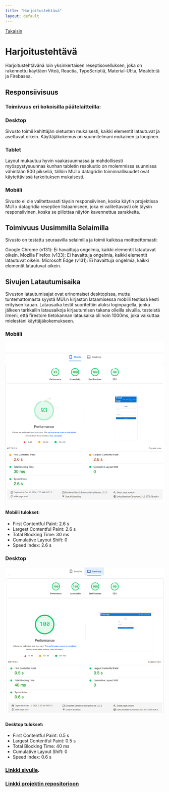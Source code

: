 ```yaml
---
title: "Harjoitustehtävä"
layout: default
---
```

[Takaisin](../index.md)
# Harjoitustehtävä
Harjoitustehtävänä loin yksinkertaisen reseptisovelluksen, joka on rakennettu käyttäen Viteä, Reactia, TypeScriptiä, Material-UI:ta, Mealdb:tä ja Firebasea.
## Responsiivisuus
### Toimivuus eri kokoisilla päätelaitteilla:

### Desktop
Sivusto toimii kehittäjän oletusten mukaisesti, kaikki elementit latautuvat ja asettuvat oikein. Käyttäjäkokemus on suunnitelmani mukainen ja looginen.

### Tablet
Layout mukautuu hyvin vaakasuunnassa ja mahdollisesti myöspystysuunnas kunhan tabletin resoluutio on molemmissa suunnissa vähintään 800 pikseliä, tällöin MUI x datagridin toiminnallisuudet ovat käytettävissä tarkoituksen mukaisesti.

### Mobiili
Sivusto ei ole valitettavasti täysin responsiivinen, koska käytin projektissa MUI x datagridia reseptien listaamiseen, joka ei valitettavasti ole täysin responsiivinen, koska se piilottaa näytön kavennettua sarakkeita.

## Toimivuus Uusimmilla Selaimilla
Sivusto on testattu seuraavilla selaimilla ja toimii kaikissa moitteettomasti:

Google Chrome (v131): Ei havaittuja ongelmia, kaikki elementit latautuvat oikein.
Mozilla Firefox (v133): Ei havaittuja ongelmia, kaikki elementit latautuvat oikein.
Microsoft Edge (v131): Ei havaittuja ongelmia, kaikki elementit latautuvat oikein.

## Sivujen Latautumisaika
Sivuston latautumisajat ovat erinomaiset desktopissa, mutta tuntemattomasta syystä MUI:n kirjaston lataamisessa mobiili testissä kesti erityisen kauan. Latausaika testit suoritettiin aluksi loginpagella, jonka jälkeen tarkkailin latausaikoja kirjautumisen takana olleilla sivuilla. testeistä ilmeni, että firestore tietokannan latausaika oli noin 1000ms, joka vaikuttaa mielestäni käyttäjäkokemukseen.

### Mobiili
![screenshot](harjoitustyö_mobiilitesti.png)
#### Mobiili tulokset:
- First Contentful Paint: 2.6 s
- Largest Contentful Paint: 2.6 s
- Total Blocking Time: 30 ms
- Cumulative Layout Shift: 0
- Speed Index: 2.6 s

### Desktop
![screenshot](harjoitustyö_desktoptesti.png)
#### Desktop tulokset:
- First Contentful Paint: 0.5 s
- Largest Contentful Paint: 0.5 s
- Total Blocking Time: 40 ms
- Cumulative Layout Shift: 0
- Speed Index: 0.6 s


### [Linkki sivulle](https://kostikangasmaa.github.io/foodApp).
### [Linkki projektin repositorioon](https://github.com/kostikangasmaa/foodApp)
